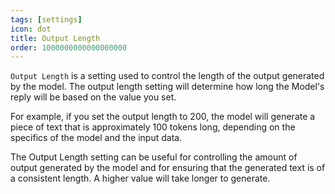 ```yaml
---
tags: [settings]
icon: dot
title: Output Length
order: 1000000000000000000
---
```

`Output Length` is a setting used to control the length of the output generated by the model. The output length setting will determine how long the Model's reply will be based on the value you set.

For example, if you set the output length to 200, the model will generate a piece of text that is approximately 100 tokens long, depending on the specifics of the model and the input data.

The Output Length setting can be useful for controlling the amount of output generated by the model and for ensuring that the generated text is of a consistent length. A higher value will take longer to generate.